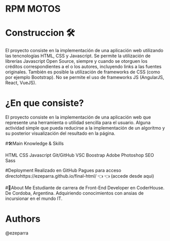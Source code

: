 # RPM MOTOS

# Construccion 🛠
El proyecto consiste en la implementación de una aplicación web utilizando las tencnologías HTML, CSS y Javascript. Se permite la utilización de librerías Javascript Open Source, siempre y cuando se otorguen los créditos correspondientes a el o los autores, incluyendo links a las fuentes originales. También es posible la utilización de frameworks de CSS (como por ejemplo Bootstrap). No se permite el uso de frameworks JS (AngularJS, React, VueJS).

# ¿En que consiste?
El proyecto consiste en la implementación de una aplicación web que represente una herramienta o utilidad sencilla para el usuario. Alguna actividad simple que pueda reducirse a la implementación de un algoritmo y su posterior visualización del resultado en la página.

#🛠️Main Knowledge & Skills

HTML CSS Javascript  Git/GitHub VSC Boostrap  Adobe Photoshop SEO Sass

#Deployment
Realizado en GitHub Pagues para acceso directohttps://ezeparra.github.io/final-html/ 👈 👈 (accede desde aqui)

#🚀About Me
 Estudiante de carrera de Front-End Developer en CoderHouse. De Cordoba, Argentina. Adquiriendo conocimientos con ansias de incursionar en el mundo IT.
 
 # Authors
@ezeparra
